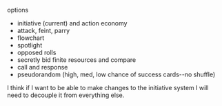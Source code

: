 options
- initiative (current) and action economy
- attack, feint, parry
- flowchart
- spotlight
- opposed rolls
- secretly bid finite resources and compare
- call and response
- pseudorandom (high, med, low chance of success cards--no shuffle)

l think if I want to be able to make changes to the initiative system I will need to decouple it from everything else.